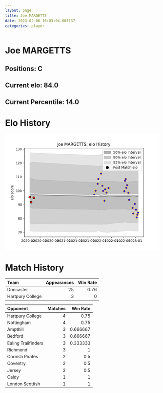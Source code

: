 ```yaml
---  
layout: page  
title: Joe MARGETTS  
date: 2023-02-06 16:03:04.603737  
categories: player  
---
```

# Joe MARGETTS

## Positions: C

## Current elo: 84.0

## Current Percentile: 14.0

# Elo History


![elo history](history_JoeMARGETTS.png)
# Match History


| Team             |   Appearances |   Win Rate |
|:-----------------|--------------:|-----------:|
| Doncaster        |            25 |       0.76 |
| Hartpury College |             3 |       0    |

| Opponent            |   Matches |   Win Rate |
|:--------------------|----------:|-----------:|
| Hartpury College    |         4 |   0.75     |
| Nottingham          |         4 |   0.75     |
| Ampthill            |         3 |   0.666667 |
| Bedford             |         3 |   0.666667 |
| Ealing Trailfinders |         3 |   0.333333 |
| Richmond            |         3 |   1        |
| Cornish Pirates     |         2 |   0.5      |
| Coventry            |         2 |   0.5      |
| Jersey              |         2 |   0.5      |
| Caldy               |         1 |   1        |
| London Scottish     |         1 |   1        |